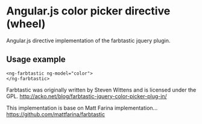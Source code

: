 Angular.js color picker directive (wheel)
==========================================

Angular.js directive implementation of the farbtastic jquery plugin.

Usage example
-------------

```
<ng-farbtastic ng-model="color">
</ng-farbtastic>
```

Farbtastic was originally written by Steven Wittens and is licensed under the GPL.
http://acko.net/blog/farbtastic-jquery-color-picker-plug-in/

This implementation is base on Matt Farina implementation...
https://github.com/mattfarina/farbtastic